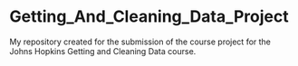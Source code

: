 # Getting_And_Cleaning_Data_Project
My repository created for the submission of the course project for the Johns Hopkins Getting and Cleaning Data course.
